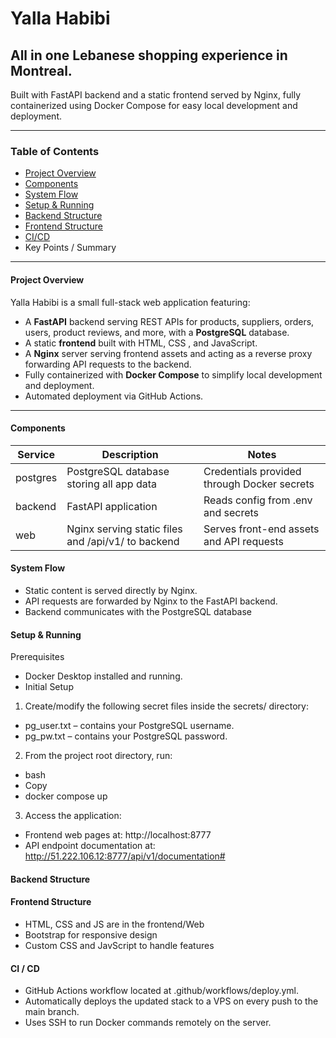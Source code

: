<h1>Yalla Habibi</h1>


<h2>All in one Lebanese shopping experience in Montreal.</h2>

Built with FastAPI backend and a static frontend served by Nginx, fully containerized using Docker Compose for easy local development and deployment.

________________________________________

<h3>Table of Contents</h3>

* 	[Project Overview](#project-overview)
* 	[Components](#components)
* 	[System Flow](#system-flow)
* 	[Setup & Running](#setup--running)
* 	[Backend Structure](#backend-structure)
* 	[Frontend Structure](#frontend-structure)
* 	[CI/CD](#cicd)
* 	Key Points / Summary
________________________________________

<h4 id="project-overview">Project Overview</h4>

Yalla Habibi is a small full-stack web application featuring:
* 	A **FastAPI** backend serving REST APIs for products, suppliers, orders, users, product reviews, and more, with a **PostgreSQL** database.
* 	A static **frontend** built with HTML, CSS , and JavaScript.
* 	A **Nginx** server serving frontend assets and acting as a reverse proxy forwarding API requests to the backend.
* 	Fully containerized with **Docker Compose** to simplify local development and deployment.
* 	Automated deployment via GitHub Actions.
________________________________________

<h4 id="components">Components</h4>

| Service    | Description                                      | Notes                                           |
|------------|--------------------------------------------------|-------------------------------------------------|
| postgres   | PostgreSQL database storing all app data         | Credentials provided through Docker secrets     |
| backend    | FastAPI application    | Reads config from .env and secrets              |
| web        | Nginx serving static files and  /api/v1/ to backend | Serves front-end assets and API requests |


<h4 id="system-flow">System Flow</h4>

* Static content is served directly by Nginx.
* API requests are forwarded by Nginx to the FastAPI backend.
* Backend communicates with the PostgreSQL database


<h4 id="setup--running">Setup & Running</h4>

Prerequisites
* Docker Desktop installed and running.
* Initial Setup
1.	Create/modify the following secret files inside the secrets/ directory:
* pg_user.txt – contains your PostgreSQL username.
* pg_pw.txt – contains your PostgreSQL password.

2.	From the project root directory, run:
* bash
* Copy
* docker compose up

3.	Access the application:
* Frontend web pages at: http://localhost:8777
* API endpoint documentation at: http://51.222.106.12:8777/api/v1/documentation# 


<h4 id="backend-structure">Backend Structure</h4>

<h4 id="frontend-structure">Frontend Structure</h4>

* HTML, CSS and JS are in the frontend/Web
* Bootstrap for responsive design
* Custom CSS and JavScript to handle features

<h4 id="cicd">CI / CD</h4>

*	GitHub Actions workflow located at .github/workflows/deploy.yml.
*	Automatically deploys the updated stack to a VPS on every push to the main branch.
*	Uses SSH to run Docker commands remotely on the server.
